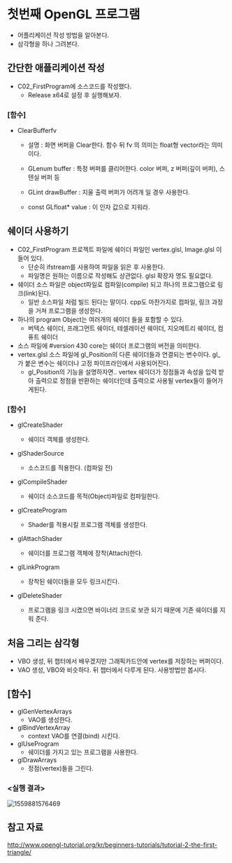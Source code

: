 # 첫번째 OpenGL 프로그램

- 어플리케이션 작성 방법을 알아본다.
- 삼각형을 하나 그려본다.


## 간단한 애플리케이션 작성


- C02_FirstProgram에 소스코드를 작성했다.
  - Release x64로 설정 후 실행해보자.



### [함수]

- ClearBufferfv

  - 설명 : 화면 버퍼을 Clear한다. 함수 뒤 fv 의 의미는 float형 vector라는 의미이다.

  - GLenum buffer : 특정 버퍼를 클리어한다. color 버퍼, z 버퍼(깊이 버퍼), 스텐실 버퍼 등
  - GLint drawBuffer : 지울 출력 버퍼가 어려개 일 경우 사용한다.
  - const GLfloat* value : 이 인자 값으로 지워라.



## 쉐이더 사용하기

- C02_FirstProgram 프로젝트 파일에 쉐이더 파일인 vertex.glsl, Image.glsl 이 들어 있다.
  - 단순히 ifstream를 사용하여 파일을 읽은 후 사용한다.
  - 파일명은 원하는 이름으로 작성해도 상관없다. glsl 확장자 명도 필요없다.
- 쉐이더 소스 파일은 object파일로 컴파일(compile) 되고 하나의 프로그램으로 링크(link)된다.
  - 일반 소스파일 처럼 빌드 된다는 말이다. cpp도 마찬가지로 컴파일, 링크 과정을 거쳐 프로그램을 생성한다.
- 하나의 program Object는 여러개의 쉐이더 들을 포함할 수 있다.
  - 버텍스 쉐이더, 프래그먼트 쉐이더, 테셀레이션 쉐이더, 지오메트리 쉐이더, 컴퓨트 쉐이더
- 소스 파일에 #version 430 core는 쉐이더 프로그램의 버전을 의미한다.
- vertex.glsl 소스 파일에 gl_Position의 다른 쉐이더들과 연결되는 변수이다. gl_ 가 붙은 변수는 쉐이더나 고정 파이프라인에서 사용되어진다.
  - gl_Position의 기능을 설명하자면.. vertex 쉐이더가 정점들과 속성을 입력 받아 출력으로 정점을 반환하는 쉐이더인데 출력으로 사용될 vertex들이 들어가게된다.



### [함수]

- glCreateShader
  - 쉐이더 객체를 생성한다.

- glShaderSource
  - 소스코드를 적용한다. (컴파일 전)
- glCompileShader
  - 쉐이더 소스코드를 목적(Object)파일로 컴파일한다.
- glCreateProgram
  - Shader를 적용시킬 프로그램 객체를 생성한다.
- glAttachShader
  - 쉐이더를 프로그램 객체에 장착(Attach)한다.
- glLinkProgram
  - 장착된 쉐이더들을 모두 링크시킨다.
- glDeleteShader
  - 프로그램을 링크 시켰으면 바이너리 코드로 보관 되기 때문에 기존 쉐이더를 지워 준다.



## 처음 그리는 삼각형

- VBO 생성, 뒤 챕터에서 배우겠지만 그래픽카드안에 vertex를 저장하는 버퍼이다.
- VAO 생성, VBO와 비슷하다. 뒤 챕터에서 다루게 된다. 사용방법만 봅시다.



## [함수]

- glGenVertexArrays
  - VAO를 생성한다.
- glBindVertexArray
  - context VAO를 연결(bind) 시킨다.
- glUseProgram
  - 쉐이더를 가지고 있는 프로그램을 사용한다.
- glDrawArrays
  - 정점(vertex)들을 그린다.



### <실행 결과>

![1559881576469](https://github.com/rlatkddn212/opengl_super_bible/blob/master/assets/1559881576469.png)



## 참고 자료

<http://www.opengl-tutorial.org/kr/beginners-tutorials/tutorial-2-the-first-triangle/>
